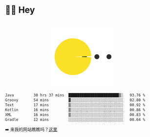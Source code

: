 
# 👋🏻 Hey
<div align="center">
	<br>
	<img src="https://raw.githubusercontent.com/Aniket965/Aniket965/master/pacman.svg?sanitize=true" width="200" height="200">
	<br>
</div>

<!--START_SECTION:waka-->

```text
Java         30 hrs 37 mins  ███████████████████████▒░   93.76 %
Groovy       54 mins         ▓░░░░░░░░░░░░░░░░░░░░░░░░   02.80 %
Text         17 mins         ▒░░░░░░░░░░░░░░░░░░░░░░░░   00.92 %
Kotlin       16 mins         ▒░░░░░░░░░░░░░░░░░░░░░░░░   00.86 %
XML          16 mins         ▒░░░░░░░░░░░░░░░░░░░░░░░░   00.83 %
Gradle       12 mins         ░░░░░░░░░░░░░░░░░░░░░░░░░   00.64 %
```

<!--END_SECTION:waka-->

 ➡️  来我的网站瞧瞧吗？[这里](https://www.shaolongfei.com)
